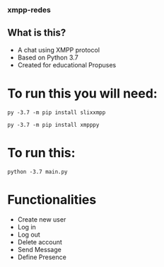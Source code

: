 ### xmpp-redes

## What is this? 
- A chat using XMPP protocol
- Based on Python 3.7
- Created for educational Propuses

# To run this you will need:
```
py -3.7 -m pip install slixxmpp
```
```
py -3.7 -m pip install xmpppy
```

# To run this:
```
python -3.7 main.py
```

# Functionalities
- Create new user
- Log in
- Log out
- Delete account
- Send Message
- Define Presence
